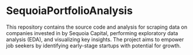 # SequoiaPortfolioAnalysis
This repository contains the source code and analysis for scraping data on companies invested in by Sequoia Capital, performing exploratory data analysis (EDA), and visualizing key insights. The project aims to empower job seekers by identifying early-stage startups with potential for growth.

